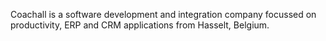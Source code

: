 Coachall is a software development and integration company focussed on productivity, ERP and CRM applications from Hasselt, Belgium.
